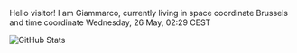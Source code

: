 Hello visitor! I am Giammarco, currently living in space coordinate Brussels and time coordinate Wednesday, 26 May, 02:29 CEST

![GitHub Stats](https://github-readme-stats.vercel.app/api?username=grcasanova)
